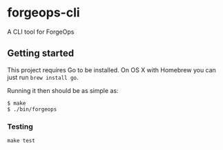 # forgeops-cli

A CLI tool for ForgeOps

## Getting started

This project requires Go to be installed. On OS X with Homebrew you can just run `brew install go`.

Running it then should be as simple as:

```console
$ make
$ ./bin/forgeops
```

### Testing

``make test``